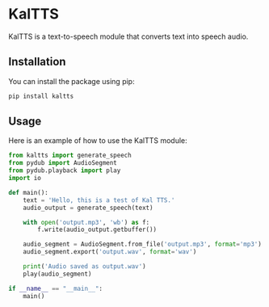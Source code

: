 # KalTTS

KalTTS is a text-to-speech module that converts text into speech audio.

## Installation

You can install the package using pip:

```sh
pip install kaltts
```

## Usage

Here is an example of how to use the KalTTS module:

```python
from kaltts import generate_speech
from pydub import AudioSegment
from pydub.playback import play
import io

def main():
    text = 'Hello, this is a test of Kal TTS.'
    audio_output = generate_speech(text)

    with open('output.mp3', 'wb') as f:
        f.write(audio_output.getbuffer())

    audio_segment = AudioSegment.from_file('output.mp3', format='mp3')
    audio_segment.export('output.wav', format='wav')

    print('Audio saved as output.wav')
    play(audio_segment)

if __name__ == "__main__":
    main()
```